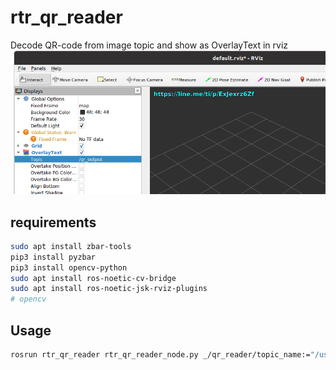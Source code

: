 # rtr_qr_reader
Decode QR-code from image topic and show as OverlayText in rviz
![](./resource/screenshot.png)
## requirements
~~~bash
sudo apt install zbar-tools
pip3 install pyzbar
pip3 install opencv-python
sudo apt install ros-noetic-cv-bridge
sudo apt install ros-noetic-jsk-rviz-plugins
# opencv
~~~
## Usage
~~~bash
rosrun rtr_qr_reader rtr_qr_reader_node.py _/qr_reader/topic_name:="/usb_cam/image_raw"
~~~
